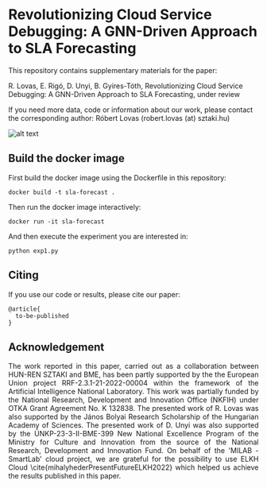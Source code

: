 # Revolutionizing Cloud Service Debugging: A GNN-Driven Approach to SLA Forecasting

This repository contains supplementary materials for the paper:

R. Lovas, E. Rigó, D. Unyi, B. Gyires-Tóth, Revolutionizing Cloud Service Debugging: A GNN-Driven Approach to SLA Forecasting, under review

If you need more data, code or information about our work, please contact the corresponding author: Róbert Lovas (robert.lovas (at) sztaki.hu)

![alt text](https://github.com/BME-SmartLab/GNN-SLA-Forecast/blob/main/dataflow.png)

## Build the docker image

First build the docker image using the Dockerfile in this repository:
```
docker build -t sla-forecast .
```
Then run the docker image interactively:
```
docker run -it sla-forecast
```
And then execute the experiment you are interested in:
```
python exp1.py
```

## Citing

If you use our code or results, please cite our paper: 

```
@article{
  to-be-published
}

```

## Acknowledgement

<p align="justify">
  The work reported in this paper, carried out as a collaboration between HUN-REN SZTAKI and BME, has been partly supported by the the European Union project RRF-2.3.1-21-2022-00004 within the framework of the Artificial Intelligence National Laboratory.
  This work was partially funded by the National Research, Development and Innovation Office (NKFIH) under OTKA Grant Agreement No. K 132838.
  The presented work of R. Lovas was also supported by the János Bolyai Research Scholarship of the Hungarian Academy of Sciences.
  The presented work of D. Unyi was also supported by the ÚNKP-23-3-II-BME-399 New National Excellence Program of the Ministry for Culture and Innovation from the source of the National Research, Development and Innovation Fund.
  On behalf of the 'MILAB - SmartLab' cloud project, we are grateful for the possibility to use ELKH Cloud \cite{mihalyhederPresentFutureELKH2022} which helped us achieve the results published in this paper.
</p>
